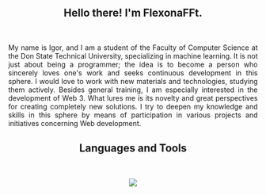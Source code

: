 <h2 align="center">
    Hello there! I'm <strong>FlexonaFFt</strong>.
</h2>
&nbsp;

<p align="justify">
    My name is Igor, and I am a student of the Faculty of Computer Science at the Don State Technical University, specializing in machine learning. It is not just about being a programmer; the idea is to become a person who sincerely loves one's work and seeks continuous development in this sphere.
    I would love to work with new materials and technologies, studying them actively. Besides general training, I am especially interested in the development of Web 3. What lures me is its novelty and great perspectives for creating completely new solutions. I try to deepen my knowledge and skills in this sphere by means of participation in various projects and initiatives concerning Web development.
</p>

<h2 align="center">
    Languages and Tools
</h2>
&nbsp;

<p align="center">
    <a href="" title="My Skills">
        <img src="https://skillicons.dev/icons?i=python,ts,js,nodejs,react,nextjs,django,vercel,postman,postgres,docker,git,github,gitlab,vscode,vim,bash,html,css,pytorch,fastapi&perline=7" width="" />
    </a>
</p>

